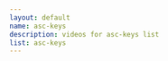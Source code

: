 ```yaml
--- 
layout: default
name: asc-keys
description: videos for asc-keys list
list: asc-keys
---
```


<div class="player">
<div id="player"><!-- "https://www.youtube.com/watch?v={{site.data.lists[page.list][0]}}" --></div>
</div>


